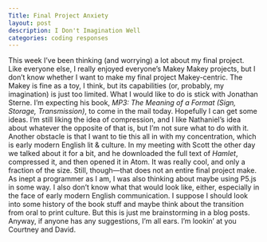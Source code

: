 ```yaml
---
Title: Final Project Anxiety
layout: post
description: I Don't Imagination Well
categories: coding responses
---
```

This week I’ve been thinking (and worrying) a lot about my final project. Like everyone else, I really enjoyed everyone’s Makey Makey projects, but I don’t know whether I want to make my final project Makey-centric. The Makey is fine as a toy, I think, but its capabilities (or, probably, my imagination) is just too limited.
What I would like to do is stick with Jonathan Sterne. I’m expecting his book, *MP3: The Meaning of a Format (Sign, Storage, Transmission)*, to come in the mail today. Hopefully I can get some ideas. I’m still liking the idea of compression, and I like Nathaniel’s idea about whatever the opposite of that is, but I’m not sure what to do with it. 
Another obstacle is that I want to tie this all in with my concentration, which is early modern English lit & culture. In my meeting with Scott the other day we talked about it for a bit, and he downloaded the full text of *Hamlet*, compressed it, and then opened it in Atom. It was really cool, and only a fraction of the size. Still, though—that does not an entire final project make.
As inept a programmer as I am, I was also thinking about maybe using P5.js in some way. I also don’t know what that would look like, either, especially in the face of early modern English communication. I suppose I should look into some history of the book stuff and maybe think about the transition from oral to print culture. But this is just me brainstorming in a blog posts.
Anyway, if anyone has any suggestions, I’m all ears. I’m lookin’ at you Courtney and David.

